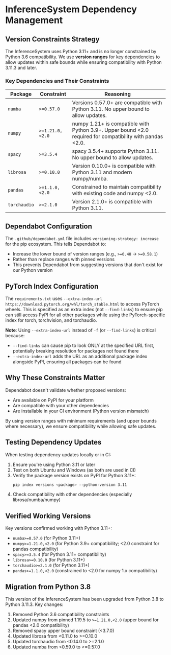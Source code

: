 # InferenceSystem Dependency Management

## Version Constraints Strategy

The InferenceSystem uses Python 3.11+ and is no longer constrained by Python 3.6 compatibility. We use **version ranges** for key dependencies to allow updates within safe bounds while ensuring compatibility with Python 3.11.3 and later.

### Key Dependencies and Their Constraints

| Package | Constraint | Reasoning |
|---------|-----------|-----------|
| `numba` | `>=0.57.0` | Versions 0.57.0+ are compatible with Python 3.11. No upper bound to allow updates. |
| `numpy` | `>=1.21.0,<2.0` | numpy 1.21+ is compatible with Python 3.9+. Upper bound <2.0 required for compatibility with pandas <2.0. |
| `spacy` | `>=3.5.4` | spacy 3.5.4+ supports Python 3.11. No upper bound to allow updates. |
| `librosa` | `>=0.10.0` | Version 0.10.0+ is compatible with Python 3.11 and modern numpy/numba. |
| `pandas` | `>=1.1.0,<2.0` | Constrained to maintain compatibility with existing code and numpy <2.0. |
| `torchaudio` | `>=2.1.0` | Version 2.1.0+ is compatible with Python 3.11. |

## Dependabot Configuration

The `.github/dependabot.yml` file includes `versioning-strategy: increase` for the pip ecosystem. This tells Dependabot to:
- Increase the lower bound of version ranges (e.g., `>=0.48` → `>=0.58.1`)
- Rather than replace ranges with pinned versions
- This prevents Dependabot from suggesting versions that don't exist for our Python version

## PyTorch Index Configuration

The `requirements.txt` uses `--extra-index-url https://download.pytorch.org/whl/torch_stable.html` to access PyTorch wheels. This is specified as an extra index (not `--find-links`) to ensure pip can still access PyPI for all other packages while using the PyTorch-specific index for torch, torchvision, and torchaudio.

**Note**: Using `--extra-index-url` instead of `-f` (or `--find-links`) is critical because:
- `--find-links` can cause pip to look ONLY at the specified URL first, potentially breaking resolution for packages not found there
- `--extra-index-url` adds the URL as an additional package index alongside PyPI, ensuring all packages can be found

## Why These Constraints Matter

Dependabot doesn't validate whether proposed versions:
- Are available on PyPI for your platform
- Are compatible with your other dependencies
- Are installable in your CI environment (Python version mismatch)

By using version ranges with minimum requirements (and upper bounds where necessary), we ensure compatibility while allowing safe updates.

## Testing Dependency Updates

When testing dependency updates locally or in CI:
1. Ensure you're using Python 3.11 or later
2. Test on both Ubuntu and Windows (as both are used in CI)
3. Verify the package version exists on PyPI for Python 3.11+:
   ```bash
   pip index versions <package> --python-version 3.11
   ```
4. Check compatibility with other dependencies (especially librosa/numba/numpy)

## Verified Working Versions

Key versions confirmed working with Python 3.11+:
- `numba>=0.57.0` (for Python 3.11+)
- `numpy>=1.21.0,<2.0` (for Python 3.9+ compatibility; <2.0 constraint for pandas compatibility)
- `spacy>=3.5.4` (for Python 3.11+ compatibility)
- `librosa>=0.10.0` (for Python 3.11+)
- `torchaudio>=2.1.0` (for Python 3.11+)
- `pandas>=1.1.0,<2.0` (constrained to <2.0 for numpy 1.x compatibility)

## Migration from Python 3.8

This version of the InferenceSystem has been upgraded from Python 3.8 to Python 3.11.3. Key changes:
1. Removed Python 3.6 compatibility constraints
2. Updated numpy from pinned 1.19.5 to `>=1.21.0,<2.0` (upper bound for pandas <2.0 compatibility)
3. Removed spacy upper bound constraint (<3.7.0)
4. Updated librosa from <0.11.0 to >=0.10.0
5. Updated torchaudio from <0.14.0 to >=2.1.0
6. Updated numba from <0.59.0 to >=0.57.0
